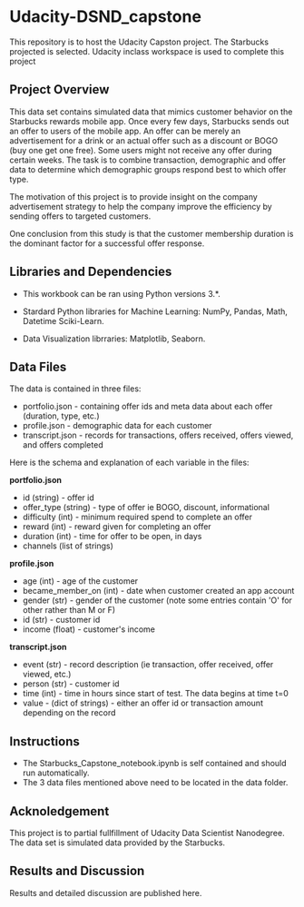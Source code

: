 # Udacity-DSND_capstone
This repository is to host the Udacity Capston project. The Starbucks projected is selected. Udacity inclass workspace is used to complete this project

## Project Overview
This data set contains simulated data that mimics customer behavior on the Starbucks rewards mobile app. Once every few days, Starbucks sends out an offer to users of the mobile app. An offer can be merely an advertisement for a drink or an actual offer such as a discount or BOGO (buy one get one free). Some users might not receive any offer during certain weeks. The task is to combine transaction, demographic and offer data to determine which demographic groups respond best to which offer type. 

The motivation of this project is to provide insight on the company advertisement strategy to help the company improve the  efficiency by sending offers to targeted customers. 

One conclusion from this study is that the customer membership duration is the dominant factor for a successful offer response. 

## Libraries and Dependencies

* This workbook can be ran using Python versions 3.*.

* Stardard Python libraries for Machine Learning: NumPy, Pandas, Math, Datetime Sciki-Learn.

* Data Visualization librraries: Matplotlib, Seaborn.

## Data Files

The data is contained in three files:

* portfolio.json - containing offer ids and meta data about each offer (duration, type, etc.)
* profile.json - demographic data for each customer
* transcript.json - records for transactions, offers received, offers viewed, and offers completed

Here is the schema and explanation of each variable in the files:

**portfolio.json**
* id (string) - offer id
* offer_type (string) - type of offer ie BOGO, discount, informational
* difficulty (int) - minimum required spend to complete an offer
* reward (int) - reward given for completing an offer
* duration (int) - time for offer to be open, in days
* channels (list of strings)

**profile.json**
* age (int) - age of the customer 
* became_member_on (int) - date when customer created an app account
* gender (str) - gender of the customer (note some entries contain 'O' for other rather than M or F)
* id (str) - customer id
* income (float) - customer's income

**transcript.json**
* event (str) - record description (ie transaction, offer received, offer viewed, etc.)
* person (str) - customer id
* time (int) - time in hours since start of test. The data begins at time t=0
* value - (dict of strings) - either an offer id or transaction amount depending on the record

## Instructions
* The Starbucks_Capstone_notebook.ipynb is self contained and should run automatically.
* The 3 data files mentioned above need to be located in the data folder. 

## Acknoledgement
This project is to partial fullfillment of Udacity Data Scientist Nanodegree. The data set is simulated data provided by the Starbucks. 

## Results and Discussion
Results and detailed discussion are published here. 

